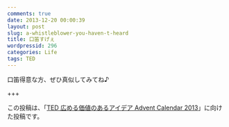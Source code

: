 ```yaml
---
comments: true
date: 2013-12-20 00:00:39
layout: post
slug: a-whistleblower-you-haven-t-heard
title: 口笛すげぇ
wordpressid: 296
categories: Life
tags: TED
---
```


口笛得意な方、ぜひ真似してみてね♪



+++

この投稿は、「[TED 広める価値のあるアイデア Advent Calendar 2013](http://www.adventar.org/calendars/158)」に向けた投稿です。
